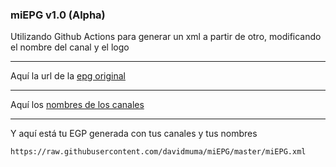 ### miEPG   v1.0 (Alpha)

Utilizando Github Actions para generar un xml a partir de otro, modificando el nombre del canal y el logo

***
Aquí la url de la [epg original](https://github.com/davidmuma/miEPG/blob/main/epgs.txt)
***
Aquí los [nombres de los canales](https://github.com/davidmuma/miEPG/blob/main/canales.txt)
***
Y aquí está tu EGP generada con tus canales y tus nombres
```
https://raw.githubusercontent.com/davidmuma/miEPG/master/miEPG.xml
```
